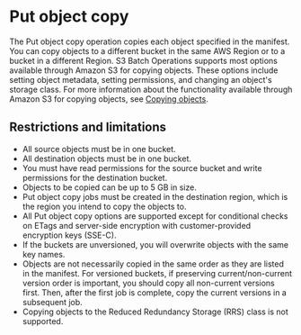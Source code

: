 # Put object copy<a name="batch-ops-copy-object"></a>

The Put object copy operation copies each object specified in the manifest\. You can copy objects to a different bucket in the same AWS Region or to a bucket in a different Region\. S3 Batch Operations supports most options available through Amazon S3 for copying objects\. These options include setting object metadata, setting permissions, and changing an object's storage class\. For more information about the functionality available through Amazon S3 for copying objects, see [Copying objects](CopyingObjectsExamples.md)\. 

## Restrictions and limitations<a name="batch-ops-copy-object-restrictions"></a>
+ All source objects must be in one bucket\.
+ All destination objects must be in one bucket\.
+ You must have read permissions for the source bucket and write permissions for the destination bucket\.
+ Objects to be copied can be up to 5 GB in size\.
+ Put object copy jobs must be created in the destination region, which is the region you intend to copy the objects to\.
+ All Put object copy options are supported except for conditional checks on ETags and server\-side encryption with customer\-provided encryption keys \(SSE\-C\)\.
+ If the buckets are unversioned, you will overwrite objects with the same key names\.
+ Objects are not necessarily copied in the same order as they are listed in the manifest\. For versioned buckets, if preserving current/non\-current version order is important, you should copy all non\-current versions first\. Then, after the first job is complete, copy the current versions in a subsequent job\. 
+ Copying objects to the Reduced Redundancy Storage \(RRS\) class is not supported\.